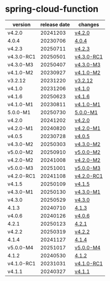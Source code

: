 # spring-cloud-function	


|version|release date|changes|
|---|---|---|
|v4.2.0|20241203|[v4.2.0](./v4.2.0-20241203.md)|
|4.0.4|20230706|[4.0.4](./4.0.4-20230706.md)|
|v4.2.3|20250711|[v4.2.3](./v4.2.3-20250711.md)|
|v4.3.0-RC1|20250501|[v4.3.0-RC1](./v4.3.0-RC1-20250501.md)|
|v4.3.0-M3|20250407|[v4.3.0-M3](./v4.3.0-M3-20250407.md)|
|v4.1.0-M2|20230927|[v4.1.0-M2](./v4.1.0-M2-20230927.md)|
|v3.2.12|20231220|[v3.2.12](./v3.2.12-20231220.md)|
|v4.1.0|20231206|[v4.1.0](./v4.1.0-20231206.md)|
|v4.1.6|20250623|[v4.1.6](./v4.1.6-20250623.md)|
|v4.1.0-M1|20230811|[v4.1.0-M1](./v4.1.0-M1-20230811.md)|
|5.0.0-M1|20250730|[5.0.0-M1](./5.0.0-M1-20250730.md)|
|v4.2.0|20241202|[v4.2.0](./v4.2.0-20241202.md)|
|v4.2.0-M1|20240820|[v4.2.0-M1](./v4.2.0-M1-20240820.md)|
|v4.0.5|20230728|[v4.0.5](./v4.0.5-20230728.md)|
|v4.3.0-M2|20250303|[v4.3.0-M2](./v4.3.0-M2-20250303.md)|
|v5.0.0-M2|20250910|[v5.0.0-M2](./v5.0.0-M2-20250910.md)|
|v4.2.0-M2|20241008|[v4.2.0-M2](./v4.2.0-M2-20241008.md)|
|v5.0.0-M3|20251001|[v5.0.0-M3](./v5.0.0-M3-20251001.md)|
|v4.2.0-RC1|20241108|[v4.2.0-RC1](./v4.2.0-RC1-20241108.md)|
|v4.1.5|20250109|[v4.1.5](./v4.1.5-20250109.md)|
|v4.3.0-M1|20250130|[v4.3.0-M1](./v4.3.0-M1-20250130.md)|
|v4.3.0|20250529|[v4.3.0](./v4.3.0-20250529.md)|
|4.1.3|20240710|[4.1.3](./4.1.3-20240710.md)|
|v4.0.6|20240126|[v4.0.6](./v4.0.6-20240126.md)|
|4.2.1|20250123|[4.2.1](./4.2.1-20250123.md)|
|v4.2.2|20250319|[v4.2.2](./v4.2.2-20250319.md)|
|4.1.4|20241127|[4.1.4](./4.1.4-20241127.md)|
|v5.0.0-M4|20251017|[v5.0.0-M4](./v5.0.0-M4-20251017.md)|
|4.1.2|20240530|[4.1.2](./4.1.2-20240530.md)|
|v4.1.0-RC1|20231031|[v4.1.0-RC1](./v4.1.0-RC1-20231031.md)|
|v4.1.1|20240327|[v4.1.1](./v4.1.1-20240327.md)|
